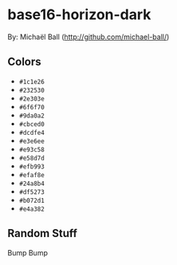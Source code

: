 # base16-horizon-dark

By: Michaël Ball (http://github.com/michael-ball/)

## Colors

* `#1c1e26`
* `#232530`
* `#2e303e`
* `#6f6f70`
* `#9da0a2`
* `#cbced0`
* `#dcdfe4`
* `#e3e6ee`
* `#e93c58`
* `#e58d7d`
* `#efb993`
* `#efaf8e`
* `#24a8b4`
* `#df5273`
* `#b072d1`
* `#e4a382`

## Random Stuff

Bump
Bump
